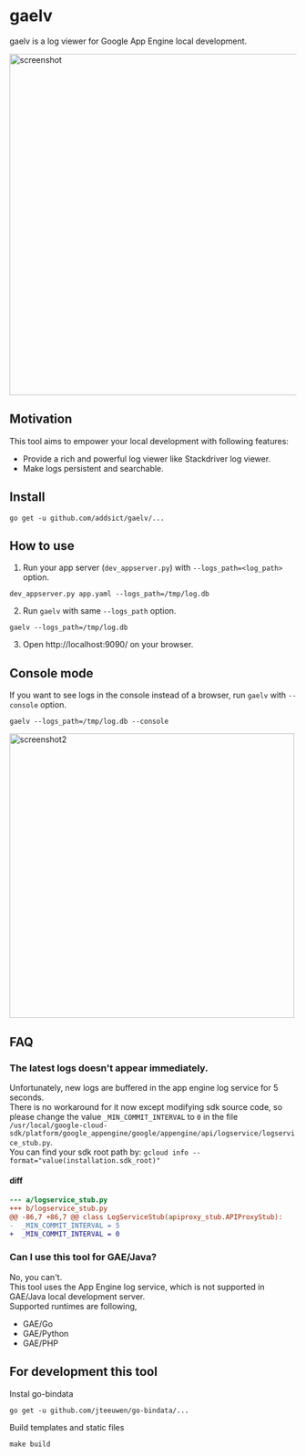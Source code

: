 # gaelv
gaelv is a log viewer for Google App Engine local development.

<img alt="screenshot" src="https://raw.github.com/addsict/gaelv/master/img/screenshot.png" width="600">

## Motivation

This tool aims to empower your local development with following features:

* Provide a rich and powerful log viewer like Stackdriver log viewer.
* Make logs persistent and searchable.

## Install
```
go get -u github.com/addsict/gaelv/...
```

## How to use

1. Run your app server (`dev_appserver.py`) with `--logs_path=<log_path>` option.
```
dev_appserver.py app.yaml --logs_path=/tmp/log.db
```

2. Run `gaelv` with same `--logs_path` option.
```
gaelv --logs_path=/tmp/log.db
```

3. Open http://localhost:9090/ on your browser.

## Console mode

If you want to see logs in the console instead of a browser, run `gaelv` with `--console` option.

```
gaelv --logs_path=/tmp/log.db --console
```

<img alt="screenshot2" src="https://raw.github.com/addsict/gaelv/master/img/screenshot2.png" width="500">

## FAQ

### The latest logs doesn't appear immediately.
Unfortunately, new logs are buffered in the app engine log service for 5 seconds.  
There is no workaround for it now except modifying sdk source code, so please change the value `_MIN_COMMIT_INTERVAL` to `0` in the file `/usr/local/google-cloud-sdk/platform/google_appengine/google/appengine/api/logservice/logservice_stub.py`.  
You can find your sdk root path by: `gcloud info --format="value(installation.sdk_root)"`

#### diff
```diff
--- a/logservice_stub.py
+++ b/logservice_stub.py
@@ -86,7 +86,7 @@ class LogServiceStub(apiproxy_stub.APIProxyStub):
-  _MIN_COMMIT_INTERVAL = 5
+  _MIN_COMMIT_INTERVAL = 0
```

### Can I use this tool for GAE/Java?

No, you can't.  
This tool uses the App Engine log service, which is not supported in GAE/Java local development server.  
Supported runtimes are following,

* GAE/Go
* GAE/Python
* GAE/PHP

## For development this tool

Instal go-bindata

```
go get -u github.com/jteeuwen/go-bindata/...
```

Build templates and static files

```
make build
```
